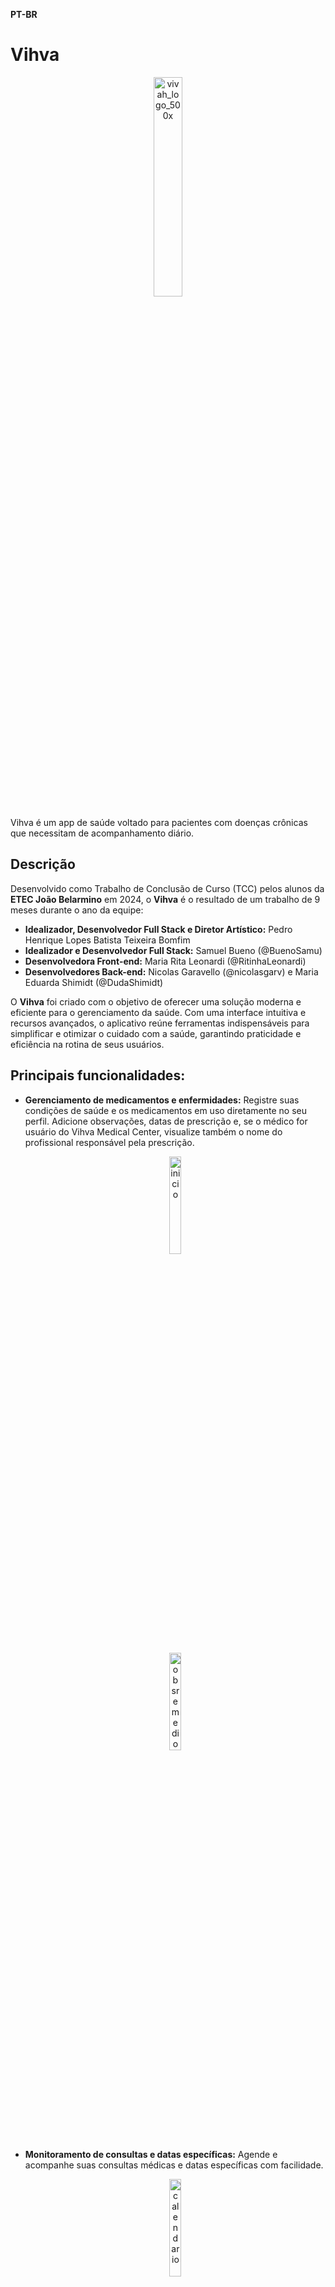 **PT-BR**
# Vihva
<p align="center">
<img src="https://github.com/user-attachments/assets/707a4646-85b6-4cd2-9668-7efe08791829" alt="vivah_logo_500x" width="30%" align="center">
 </p>
Vihva é um app de saúde voltado para pacientes com doenças crônicas que necessitam de acompanhamento diário.

## Descrição

Desenvolvido como Trabalho de Conclusão de Curso (TCC) pelos alunos da **ETEC João Belarmino** em 2024, o **Vihva** é o resultado de um trabalho de 9 meses durante o ano da equipe:

- **Idealizador, Desenvolvedor Full Stack e Diretor Artístico:** Pedro Henrique Lopes Batista Teixeira Bomfim  
- **Idealizador e Desenvolvedor Full Stack:** Samuel Bueno (@BuenoSamu) 
- **Desenvolvedora Front-end:** Maria Rita Leonardi  (@RitinhaLeonardi)
- **Desenvolvedores Back-end:** Nicolas Garavello (@nicolasgarv) e Maria Eduarda Shimidt (@DudaShimidt)  

O **Vihva** foi criado com o objetivo de oferecer uma solução moderna e eficiente para o gerenciamento da saúde. Com uma interface intuitiva e recursos avançados, o aplicativo reúne ferramentas indispensáveis para simplificar e otimizar o cuidado com a saúde, garantindo praticidade e eficiência na rotina de seus usuários.

## Principais funcionalidades:
- **Gerenciamento de medicamentos e enfermidades:** Registre suas condições de saúde e os medicamentos em uso diretamente no seu perfil. Adicione observações, datas de prescrição e, se o médico for usuário do Vihva Medical Center, visualize também o nome do profissional responsável pela prescrição.
  <p align="center">
    <img src="https://github.com/user-attachments/assets/2ef27ac0-40b5-4f86-b9ff-62baf5a1e457" alt="inicio" width="20%">
  </p>
  <p align="center">
    <img src="https://github.com/user-attachments/assets/23408467-11ca-4f63-a001-c948a5b9af80" alt="obsremedio" width="20%">
  </p>

- **Monitoramento de consultas e datas específicas:** Agende e acompanhe suas consultas médicas e datas específicas com facilidade.
  <p align="center">
    <img src="https://github.com/user-attachments/assets/2708387b-05ce-44dc-bd88-17d265a1097e" alt="calendario" width="20%">
  </p>

- **Acompanhamento com profissionais de saúde:** Conexão direta com médicos para orientações e lembretes personalizados por meio do Vihva Medical Center.
  <p align="center">
    <img src="https://github.com/user-attachments/assets/f950f4e1-b166-4531-9727-9380b4ef453c" alt="medico" width="20%">
  </p>

- **Alarmes Personalizáveis:** Agende vários alarmes com opções avançadas de configuração para garantir que você nunca esqueça de tomar suas medicações no horário certo.
  <p align="center">
    <img src="https://github.com/user-attachments/assets/3321585d-495c-4eae-867a-dba8cf4b7673" alt="Alarme" width="20%">
  </p>
  <p align="center">
    <img src="https://github.com/user-attachments/assets/f1baca4a-623a-4c32-9dd6-f5048f18653f" alt="detalhes do alarme" width="20%">
  </p>

- **Botão de SOS:** Em caso de emergência, configure o botão de SOS para enviar automaticamente uma mensagem ao número de sua preferência. O recurso também pode ser ativado por um sensor de detecção de quedas, garantindo assistência rápida e eficiente.
  <p align="center">
    <img src="https://github.com/user-attachments/assets/83e1cd32-5c81-493a-954d-d1e73d6141cd" alt="sos" width="20%">
  </p>

- **Perfil Completo:** Um perfil detalhado, contendo diversas informações essenciais para facilitar o atendimento e as consultas com seus médicos.
  <p align="center">
    <img src="https://github.com/user-attachments/assets/e7c3b366-d825-46f1-8755-d54eb769c4ad" alt="perfil" width="20%">
  </p>

- **Integração com smartwatch:** Funcionalidades voltadas para corrida por meio do app para smartwatchs (https://github.com/Pedrolbtb/Vihva-Watch)
     <p align="center">
    <img src="https://github.com/user-attachments/assets/c9437148-21f1-4e44-8f50-189d13d6c4fb" alt="smartwatch" width="20%">
    </p>

 - **Ferramentas de acessibilidade:** Funcionalidades voltadas para pessoas com deficiências auditivas e visuais por meio do Google Accessibility

  Muitas outras funcionalidades estão disponíveis na versão 1.0 lançada na release, teste agora!

## Contribuições
Agradecemos imensamente o interesse em contribuir com o Vihva. Ficaremos honrados em receber suas ideias e sugestões para aprimorar ainda mais o nosso aplicativo.

## Requisitos
Requisitos: Dispositivo Android com sistema operacional versão 11.0 ou superior.

## Licença

[MIT](https://choosealicense.com/licenses/mit/)
##

**EN**
# Vihva
<p align="center">
<img src="https://github.com/user-attachments/assets/707a4646-85b6-4cd2-9668-7efe08791829" alt="vivah_logo_500x" width="30%" align="center">
 </p>
Vihva is a health app designed for patients with chronic diseases who require daily monitoring.

## Description

Developed as the Final Year Project (TCC) by students from **ETEC João Belarmino** in 2024, **Vihva** is the result of 9 months of work during the year, and the team consists of:

- **Creator, Full Stack Developer, and Artistic Director:** Pedro Henrique Lopes Batista Teixeira Bomfim  
- **Creator and Full Stack Developer:** Samuel Bueno  
- **Front-end Developer:** Maria Rita Leonardi  
- **Back-end Developers:** Nicolas Garavello and Maria Eduarda  

**Vihva** was created with the goal of providing a modern and efficient solution for health management. With an intuitive interface and advanced features, the app brings together essential tools to simplify and optimize healthcare, ensuring practicality and efficiency in users' routines.

## Main Features:
- **Medication and Illness Management:** Register your health conditions and medications directly in your profile. Add notes, prescription dates, and if the doctor is a Vihva Medical Center user, you can also view the name of the prescribing professional.
  <p align="center">
    <img src="https://github.com/user-attachments/assets/2ef27ac0-40b5-4f86-b9ff-62baf5a1e457" alt="inicio" width="20%">
  </p>
  <p align="center">
    <img src="https://github.com/user-attachments/assets/23408467-11ca-4f63-a001-c948a5b9af80" alt="obsremedio" width="20%">
  </p>

- **Monitoring of Appointments and Specific Dates:** Schedule and track your medical appointments and specific dates with ease.
  <p align="center">
    <img src="https://github.com/user-attachments/assets/2708387b-05ce-44dc-bd88-17d265a1097e" alt="calendario" width="20%">
  </p>

- **Healthcare Professional Follow-up:** Direct connection with doctors for guidance and personalized reminders through the Vihva Medical Center.
  <p align="center">
    <img src="https://github.com/user-attachments/assets/f950f4e1-b166-4531-9727-9380b4ef453c" alt="medico" width="20%">
  </p>

- **Customizable Alarms:** Schedule multiple alarms with advanced configuration options to ensure you never forget to take your medication on time.
  <p align="center">
    <img src="https://github.com/user-attachments/assets/3321585d-495c-4eae-867a-dba8cf4b7673" alt="Alarme" width="20%">
  </p>
  <p align="center">
    <img src="https://github.com/user-attachments/assets/f1baca4a-623a-4c32-9dd6-f5048f18653f" alt="detalhes do alarme" width="20%">
  </p>

- **SOS Button:** In case of emergency, configure the SOS button to automatically send a message to your preferred contact number. The feature can also be activated by a fall detection sensor, ensuring quick and efficient assistance.
  <p align="center">
    <img src="https://github.com/user-attachments/assets/83e1cd32-5c81-493a-954d-d1e73d6141cd" alt="sos" width="20%">
  </p>

- **Complete Profile:** A detailed profile containing various essential pieces of information to facilitate your medical consultations and care.
  <p align="center">
    <img src="https://github.com/user-attachments/assets/e7c3b366-d825-46f1-8755-d54eb769c4ad" alt="perfil" width="20%">
  </p>

- **Smartwatch Integration:** Features for running through the smartwatch app (https://github.com/Pedrolbtb/Vihva-Watch)
     <p align="center">
    <img src="https://github.com/user-attachments/assets/c9437148-21f1-4e44-8f50-189d13d6c4fb" alt="smartwatch" width="20%">
    </p>


- **Accessibility tools:** Features aimed at people with hearing and visual disabilities through Google Accessibility.
  Many other features are available in the released version 1.0, try it now!

## Contributions
We sincerely appreciate the interest in contributing to Vihva. We would be honored to receive your ideas and suggestions to further improve our app.

## Requirements
Android device with operating system version 11.0 or higher.

## License
[MIT](https://choosealicense.com/licenses/mit/)

